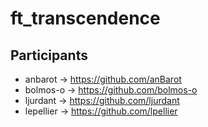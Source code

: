 ft_transcendence
=============
Participants
------------
  - anbarot -> https://github.com/anBarot
  - bolmos-o -> https://github.com/bolmos-o
  - ljurdant -> https://github.com/ljurdant
  - lepellier -> https://github.com/lpellier
